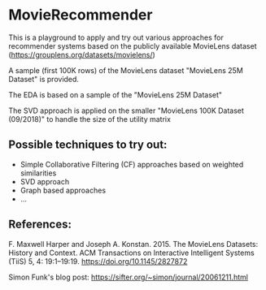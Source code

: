 # MovieRecommender
This is a playground to apply and try out various approaches for recommender systems based on the publicly available MovieLens dataset (https://grouplens.org/datasets/movielens/) 


A sample (first 100K rows) of the MovieLens dataset "MovieLens 25M Dataset" is provided.

The EDA is based on a sample of the "MovieLens 25M Dataset"

The SVD approach is applied on the smaller "MovieLens 100K Dataset (09/2018)" to handle the size of the utility matrix


## Possible techniques to try out:
- Simple Collaborative Filtering (CF) approaches based on weighted similarities
- SVD approach
- Graph based approaches
- ...




## References:
F. Maxwell Harper and Joseph A. Konstan. 2015. The MovieLens Datasets: History and Context. ACM Transactions on Interactive Intelligent Systems (TiiS) 5, 4: 19:1–19:19. <https://doi.org/10.1145/2827872>

Simon Funk's blog post:
https://sifter.org/~simon/journal/20061211.html


